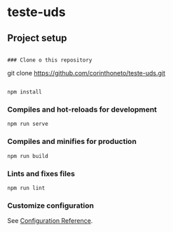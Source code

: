 # teste-uds

## Project setup
```

### Clone o this repository
```
git clone https://github.com/corinthoneto/teste-uds.git
```

npm install
```

### Compiles and hot-reloads for development
```
npm run serve
```

### Compiles and minifies for production
```
npm run build
```

### Lints and fixes files
```
npm run lint
```

### Customize configuration
See [Configuration Reference](https://cli.vuejs.org/config/).
